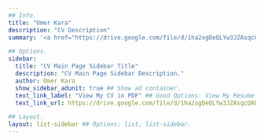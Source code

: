 ```yaml
---
## Info.
title: "Omer Kara"
description: "CV Description"
summary: '<a href="https://drive.google.com/file/d/1ha2ogDeQLYw3JZAsqcQX8dslGkHphQFB/preview" target="_blank" rel="noopener">View my CV in PDF &nbsp; <i class="fas fa-file-pdf"></i></a>'

## Options.
sidebar:
  title: "CV Main Page Sidebar Title"
  description: "CV Main Page Sidebar Description."
  author: Omer Kara
  show_sidebar_adunit: true ## Show ad container.
  text_link_label: "View My CV in PDF" ## Good Options: View My Resume in PDF.
  text_link_url: https://drive.google.com/file/d/1ha2ogDeQLYw3JZAsqcQX8dslGkHphQFB/preview ## Good Options: None yet.

## Layout.
layout: list-sidebar ## Options: list, list-sidebar.
---
```

